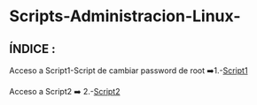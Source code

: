 # Scripts-Administracion-Linux-

## ÍNDICE :
Acceso a Script1-Script de cambiar password de root
➡️1.-[Script1](https://github.com/Moisesmart/wget/blob/main/1.-Introducción.md)

 Acceso a Script2 ➡️
 2.-[Script2](https://github.com/Moisesmart/wget/blob/main/2.-Instalación.md)
 

